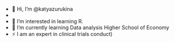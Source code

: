 - 👋 Hi, I’m @katyazurukina
- 
- 👀 I’m interested in learning R.
- 🌱 I’m currently learning Data analysis Higher School of Economy
- ⚡ I am an expert in clinical trials conduct)

<!---
katyazurukina/katyazurukina is a ✨ special ✨ repository because its `README.md` (this file) appears on your GitHub profile.
You can click the Preview link to take a look at your changes.
--->
